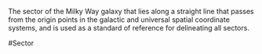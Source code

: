 The sector of the Milky Way galaxy that lies along a straight line that passes from the origin points in the galactic and universal spatial coordinate systems, and is used as a standard of reference for delineating all sectors.

#Sector